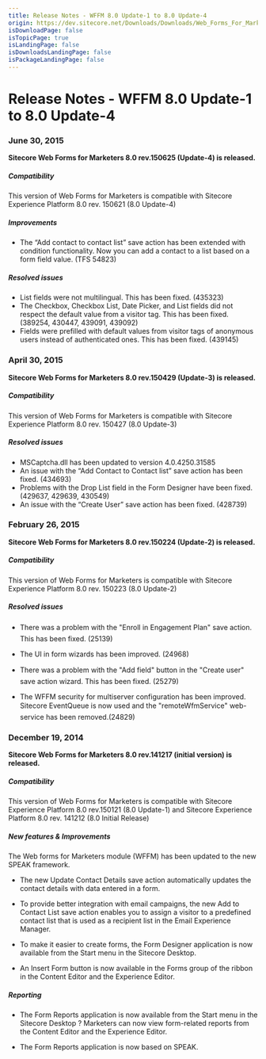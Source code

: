```yaml
---
title: Release Notes - WFFM 8.0 Update-1 to 8.0 Update-4
origin: https://dev.sitecore.net/Downloads/Downloads/Web_Forms_For_Marketers/Web_Forms_for_Marketers_80/Release_Notes.aspx
isDownloadPage: false
isTopicPage: true
isLandingPage: false
isDownloadsLandingPage: false
isPackageLandingPage: false
---
```


# Release Notes - WFFM 8.0 Update-1 to 8.0 Update-4

### June 30, 2015

**Sitecore Web Forms for Marketers 8.0 rev.150625 (Update-4) is released.**

##### Compatibility

This version of Web Forms for Marketers is compatible with Sitecore Experience Platform 8.0 rev. 150621 (8.0 Update-4)

##### Improvements

-   The “Add contact to contact list” save action has been extended with condition functionality. Now you can add a contact to a list based on a form field value. (TFS 54823)

##### Resolved issues

-   List fields were not multilingual. This has been fixed. (435323)
-   The Checkbox, Checkbox List, Date Picker, and List fields did not respect the default value from a visitor tag. This has been fixed. (389254, 430447, 439091, 439092)
-   Fields were prefilled with default values from visitor tags of anonymous users instead of authenticated ones. This has been fixed. (439145)

### April 30, 2015

**Sitecore Web Forms for Marketers 8.0 rev.150429 (Update-3) is released.**

##### Compatibility

This version of Web Forms for Marketers is compatible with Sitecore Experience Platform 8.0 rev. 150427 (8.0 Update-3)

##### Resolved issues

-   MSCaptcha.dll has been updated to version 4.0.4250.31585
-   An issue with the “Add Contact to Contact list” save action has been fixed. (434693)
-   Problems with the Drop List field in the Form Designer have been fixed. (429637, 429639, 430549)
-   An issue with the “Create User” save action has been fixed. (428739)

### February 26, 2015

**Sitecore Web Forms for Marketers 8.0 rev.150224 (Update-2) is released.**

##### Compatibility

This version of Web Forms for Marketers is compatible with Sitecore Experience Platform 8.0 rev. 150223 (8.0 Update-2)

##### Resolved issues

-   There was a problem with the "Enroll in Engagement Plan" save action. This has been fixed. (25139)
    
-   The UI in form wizards has been improved. (24968)
    
-   There was a problem with the "Add field" button in the "Create user" save action wizard. This has been fixed. (25279)
    
-   The WFFM security for multiserver configuration has been improved. Sitecore EventQueue is now used and the "remoteWfmService" web-service has been removed.(24829)
    

### December 19, 2014

**Sitecore Web Forms for Marketers 8.0 rev.141217 (initial version) is released.**

##### Compatibility

This version of Web Forms for Marketers is compatible with Sitecore Experience Platform 8.0 rev.150121 (8.0 Update-1) and Sitecore Experience Platform 8.0 rev. 141212 (8.0 Initial Release)

##### New features & Improvements

The Web forms for Marketers module (WFFM) has been updated to the new SPEAK framework.

-   The new Update Contact Details save action automatically updates the contact details with data entered in a form.
    
-   To provide better integration with email campaigns, the new Add to Contact List save action enables you to assign a visitor to a predefined contact list that is used as a recipient list in the Email Experience Manager.
    
-   To make it easier to create forms, the Form Designer application is now available from the Start menu in the Sitecore Desktop.
    
-   An Insert Form button is now available in the Forms group of the ribbon in the Content Editor and the Experience Editor.
    

##### Reporting

-   The Form Reports application is now available from the Start menu in the Sitecore Desktop ? Marketers can now view form-related reports from the Content Editor and the Experience Editor.
    
-   The Form Reports application is now based on SPEAK.